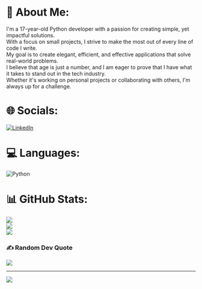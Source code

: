 # 💫 About Me:
I'm a 17-year-old Python developer with a passion for creating simple, yet impactful solutions.<br>With a focus on small projects, I strive to make the most out of every line of code I write. <br>My goal is to create elegant, efficient, and effective applications that solve real-world problems. <br>I believe that age is just a number, and I am eager to prove that I have what it takes to stand out in the tech industry. <br>Whether it's working on personal projects or collaborating with others, I'm always up for a challenge.


# 🌐 Socials:
[![LinkedIn](https://img.shields.io/badge/LinkedIn-%230077B5.svg?logo=linkedin&logoColor=white)](https://www.linkedin.com/in/brynley-phillips-1524a525a/) 

# 💻 Languages:
![Python](https://img.shields.io/badge/python-3670A0?style=for-the-badge&logo=python&logoColor=ffdd54)
# 📊 GitHub Stats:
![](https://github-readme-stats.vercel.app/api?username=bryndeeny&theme=radical&hide_border=false&include_all_commits=false&count_private=true)<br/>
![](https://github-readme-streak-stats.herokuapp.com/?user=bryndeeny&theme=radical&hide_border=false)<br/>
![](https://github-readme-stats.vercel.app/api/top-langs/?username=bryndeeny&theme=radical&hide_border=false&include_all_commits=false&count_private=true&layout=compact)

### ✍️ Random Dev Quote
![](https://quotes-github-readme.vercel.app/api?type=vetical&theme=dark)

---
[![](https://visitcount.itsvg.in/api?id=bryndeeny&icon=2&color=12)](https://visitcount.itsvg.in)

<!-- Proudly created with GPRM ( https://gprm.itsvg.in ) -->
